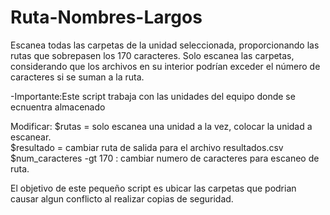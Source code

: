 # Ruta-Nombres-Largos
Escanea todas las carpetas de la unidad seleccionada, proporcionando las rutas que sobrepasen los 170 caracteres. Solo escanea las carpetas, considerando que los archivos en su interior podrían exceder el número de caracteres si se suman a la ruta.  

-Importante:Este script trabaja con las unidades del equipo donde se ecnuentra almacenado

Modificar: $rutas = solo escanea una unidad a la vez, colocar la unidad a escanear.  
           $resultado = cambiar ruta de salida para el archivo resultados.csv   
           $num_caracteres -gt 170 : cambiar numero de caracteres para escaneo de ruta.  
           
El objetivo de este pequeño script es ubicar las carpetas que podrian causar algun conflicto al realizar copias de seguridad.
